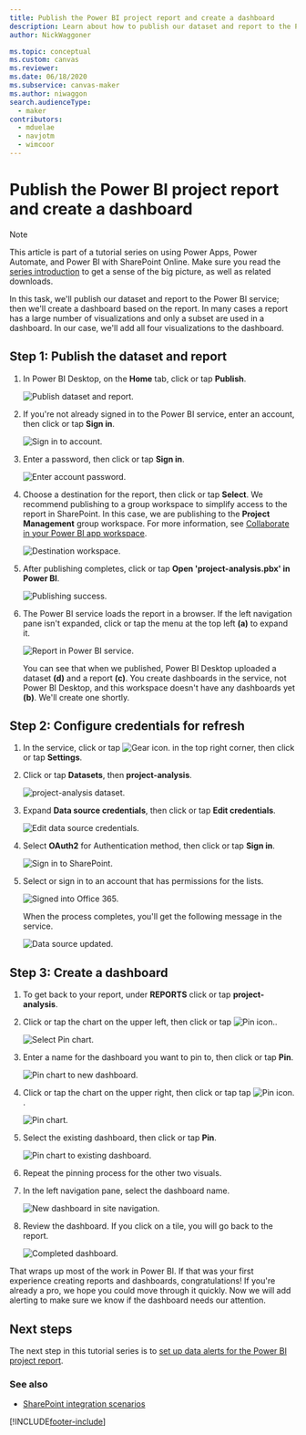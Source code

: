 ```yaml
---
title: Publish the Power BI project report and create a dashboard
description: Learn about how to publish our dataset and report to the Power BI service; and then create a dashboard based on the report.
author: NickWaggoner

ms.topic: conceptual
ms.custom: canvas
ms.reviewer: 
ms.date: 06/18/2020
ms.subservice: canvas-maker
ms.author: niwaggon
search.audienceType: 
  - maker
contributors:
  - mduelae
  - navjotm
  - wimcoor
---
```

# Publish the Power BI project report and create a dashboard
> [!NOTE]
> This article is part of a tutorial series on using Power Apps, Power Automate, and Power BI with SharePoint Online. Make sure you read the [series introduction](sharepoint-scenario-intro.md) to get a sense of the big picture, as well as related downloads.

In this task, we'll publish our dataset and report to the Power BI service; then we'll create a dashboard based on the report. In many cases a report has a large number of visualizations and only a subset are used in a dashboard. In our case, we'll add all four visualizations to the dashboard.

## Step 1: Publish the dataset and report
1. In Power BI Desktop, on the **Home** tab, click or tap **Publish**.
   
    ![Publish dataset and report.](./media/sharepoint-scenario-publish-report/06-01-01-publish.png)
2. If you're not already signed in to the Power BI service, enter an account, then click or tap **Sign in**.
   
    ![Sign in to account.](./media/sharepoint-scenario-publish-report/06-01-02-account.png)
3. Enter a password, then click or tap **Sign in**.
   
    ![Enter account password.](./media/sharepoint-scenario-publish-report/06-01-03-password.png)
4. Choose a destination for the report, then click or tap **Select**. We recommend publishing to a group workspace to simplify access to the report in SharePoint. In this case, we are publishing to the **Project Management** group workspace. For more information, see [Collaborate in your Power BI app workspace](/power-bi/service-collaborate-power-bi-workspace).
   
    ![Destination workspace.](./media/sharepoint-scenario-publish-report/06-01-04-workspace.png)
5. After publishing completes, click or tap **Open 'project-analysis.pbx' in Power BI**.
   
    ![Publishing success.](./media/sharepoint-scenario-publish-report/06-01-05-open-report.png)
6. The Power BI service loads the report in a browser. If the left navigation pane isn't expanded, click or tap the menu at the top left **(a)** to expand it.
   
    ![Report in Power BI service.](./media/sharepoint-scenario-publish-report/06-01-06-service-report.png)
   
    You can see that when we published, Power BI Desktop uploaded a dataset **(d)** and a report **(c)**. You create dashboards in the service, not Power BI Desktop, and this workspace doesn't have any dashboards yet **(b)**. We'll create one shortly.

## Step 2: Configure credentials for refresh
1. In the service, click or tap ![Gear icon.](./media/sharepoint-scenario-publish-report/icon-gear.png) in the top right corner, then click or tap **Settings**.
2. Click or tap **Datasets**, then **project-analysis**.
   
    ![project-analysis dataset.](./media/sharepoint-scenario-publish-report/06-01-07-dataset.png)
3. Expand **Data source credentials**, then click or tap **Edit credentials**.
   
    ![Edit data source credentials.](./media/sharepoint-scenario-publish-report/06-01-08-credentials.png)
4. Select **OAuth2** for Authentication method, then click or tap **Sign in**.
   
    ![Sign in to SharePoint.](./media/sharepoint-scenario-publish-report/06-01-09-sign-in.png)
5. Select or sign in to an account that has permissions for the lists.
   
    ![Signed into Office 365.](./media/sharepoint-scenario-publish-report/06-01-10-account.png)
   
    When the process completes, you'll get the following message in the service.
   
    ![Data source updated.](./media/sharepoint-scenario-publish-report/06-01-11-updated.png)

## Step 3: Create a dashboard

1. To get back to your report, under **REPORTS** click or tap **project-analysis**.

1. Click or tap the chart on the upper left, then click or tap ![Pin icon.](./media/sharepoint-scenario-publish-report/icon-pin.png).
   
    ![Select Pin chart.](./media/sharepoint-scenario-publish-report/06-01-12-pin-projected.png)
2. Enter a name for the dashboard you want to pin to, then click or tap **Pin**.
   
    ![Pin chart to new dashboard.](./media/sharepoint-scenario-publish-report/06-01-13-pin-new.png)
3. Click or tap the chart on the upper right, then click or tap tap ![Pin icon.](./media/sharepoint-scenario-publish-report/icon-pin.png).
   
    ![Pin chart.](./media/sharepoint-scenario-publish-report/06-01-14-pin-variance.png)
4. Select the existing dashboard, then click or tap **Pin**.
   
    ![Pin chart to existing dashboard.](./media/sharepoint-scenario-publish-report/06-01-15-pin-existing.png)

5. Repeat the pinning process for the other two visuals.

6. In the left navigation pane, select the dashboard name.
   
    ![New dashboard in site navigation.](./media/sharepoint-scenario-publish-report/06-01-16-dashboard-menu.png)

7. Review the dashboard. If you click on a tile, you will go back to the report.
   
    ![Completed dashboard.](./media/sharepoint-scenario-publish-report/06-01-17-dashboard-completed.png)

That wraps up most of the work in Power BI. If that was your first experience creating reports and dashboards, congratulations! If you're already a pro, we hope you could move through it quickly. Now we will add alerting to make sure we know if the dashboard needs our attention.

## Next steps
The next step in this tutorial series is to [set up data alerts for the Power BI project report](sharepoint-scenario-alerts-flow.md).

### See also

- [SharePoint integration scenarios](sharepoint/scenarios-intro.md)


[!INCLUDE[footer-include](../../includes/footer-banner.md)]
